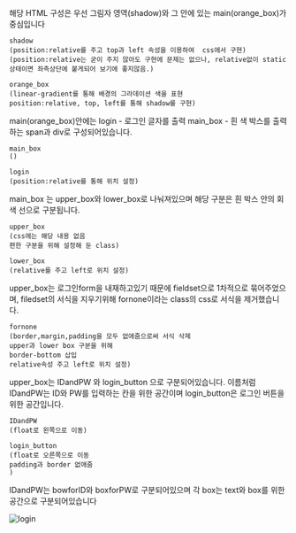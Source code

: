 해당 HTML 구성은
우선 그림자 영역(shadow)와 그 안에 있는 main(orange_box)가 중심입니다

    shadow
    (position:relative를 주고 top과 left 속성을 이용하여  css에서 구현)
    (position:relative는 굳이 주지 않아도 구현에 문제는 없으나, relative없이 static상태이면 좌측상단에 붙게되어 보기에 좋지않음.)

    orange_box
    (linear-gradient를 통해 배경의 그라데이션 색을 표현
    position:relative, top, left를 통해 shadow를 구현)


main(orange_box)안에는
login - 로그인 글자를 출력
main_box - 흰 색 박스를 출력
하는 span과 div로 구성되어있습니다.

    main_box
    ()
    
    login
    (position:relative를 통해 위치 설정)


main_box 는
upper_box와 lower_box로 나눠져있으며
해당 구분은 흰 박스 안의 회색 선으로 구분됩니다.

    upper_box
    (css에는 해당 내용 없음
    편한 구분을 위해 설정해 둔 class)

    lower_box
    (relative를 주고 left로 위치 설정)


upper_box는 로그인form을 내재하고있기 때문에
fieldset으로 1차적으로 묶어주었으며,
filedset의 서식을 지우기위해 fornone이라는 class의 css로 서식을 제거했습니다.

    fornone
    (border,margin,padding을 모두 없애줌으로써 서식 삭제
    upper과 lower box 구분을 위해
    border-bottom 삽입
    relative속성 주고 left로 위치 설정)


upper_box는 IDandPW 와 login_button 으로 구분되어있습니다.
이름처럼 IDandPW는 ID와 PW를 입력하는 칸을 위한 공간이며
login_button은 로그인 버튼을 위한 공간입니다.

    IDandPW
    (float로 왼쪽으로 이동)

    login_button
    (float로 오른쪽으로 이동
    padding과 border 없애줌
    )

IDandPW는 bowforID와 boxforPW로 구분되어있으며
각 box는 text와 box를 위한 공간으로 구분되어있습니다

![login](https://github.com/Imeanstar/home-work/assets/81348938/f1c17365-d9af-44a1-bdc2-28c7d92b7c5c)